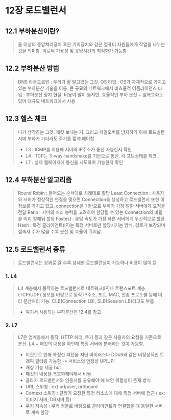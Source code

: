 # 12장 로드밸런서
## 12.1 부하분산이란?
> 둘 이상의 중앙처리장치 혹은 기억장치와 같은 컴퓨터 자원들에게 작업을 나누는 것을 의미함.
> 이로써 가용성 및 응답시간의 최적화가 가능함

## 12.2 부하분산 방법
> DNS 라운드로빈 : 우리가 잘 알고있는 그것.
> OS 타입 : OS가 자체적으로 가지고 있는 부하분산 기술을 이용. 큰 규묘의 네트워크에서 비효율적
> 어플라이언스 타입 : 부하분산 장치 현질. 비용이 많이 들지만, 효율적인 부하 분산 + 암복호화도 있어 대규모 네트워크에서 사용

## 12.3 헬스 체크
> 니가 생각하는 그것. 패킷 보내는 거. 그리고 페일오버를 방지하기 위해 로드밸런서에 부하가 가더라도 주기를 짧게 해야함
>  + L3 : ICMP를 이용해 서버의 IP주소가 통신 가능한지 확인
>  + L4 : TCP는 3-way-handshake를 기반으로 통신. 각 포트상태를 체크.
>  + L7 : 실제 웹페이지에 통신을 시도하여 가능한지 확인

## 12.4 부하분산 알고리즘
> Round Robin : 들어오는 순서대로 차례대로 할당
> Least Connection : 사용자와 서버가 정상적인 연결을 맺으면 Connection을 생성하고 로드밸런서 또한 이 정보를 가지고 있고, connection을 기반으로 부하가 가장 덜한 서버에게 요청을 전달
> Ratio : 서버의 처리 능력을 고려하여 할당될 수 있는 Connection의 비율을 미리 정해둬 할당
> Fastest : 응답 속도가 가장 빠른 서버에게 우선적으로 할당
> Hash : 특정 클라이언트(IP)는 특정 서버로만 할당시키는 방식. 경로가 보장되며 접속자 수가 많을 수록 분산 및 효율이 뛰어남.

## 12.5 로드밸런서 종류
> 로드밸런서는 상위로 갈 수록 섬세한 로드밸런싱이 가능하나 비용이 많이 듬
### 1. L4 
> L4 계층에서 동작하는 로드밸런서로 네트워크(IP)나 트랜스포트 계층(TCP/UDP) 정보를 바탕으로 동작
> IP주소, 포트, MAC, 전송 프로토콜 등에 따라 분산처리 가능. CLB(Connection LB), SLB(Session LB)라고도 부름
> + 여기서 사용되는 부하분산은 12.4를 참고

### 2. L7
> L7은 앱계층에서 동작. HTTP 헤더, 쿠기 등과 같은 사용자의 요청을 기준으로 분산.
> L4 + 패킷의 내용을 확인해 특정 서버에 분배하는 것이 가능함.
> + 이것으로 인해 특정한 패턴을 지닌 바이러스나 DDoS와 같은 비정상적인 트래픽 필터링 가능함 -> 서비스의 안정성 UP!UP!
> + 캐싱 기능 제공
> but
> + 패킷의 내용을 복호화해야해서 비쌈
> + 클라가 로드밸런서와 인증서를 공유해야 해 보안 위험성이 존재
> 방식
>  + URL 스위칭 : ex) url/user, url/board
>  + Context 스위칭 : 클라가 요청한 특정 리소스에 대해 특정 서버에 접근 ( ex: 이미지 서버, DB서버 등)
>  + 쿠키 지속성 : 쿠키 정볼르 바탕으로 클라이언트가 연결했을 떄 동일한 서버로 계속 할당


